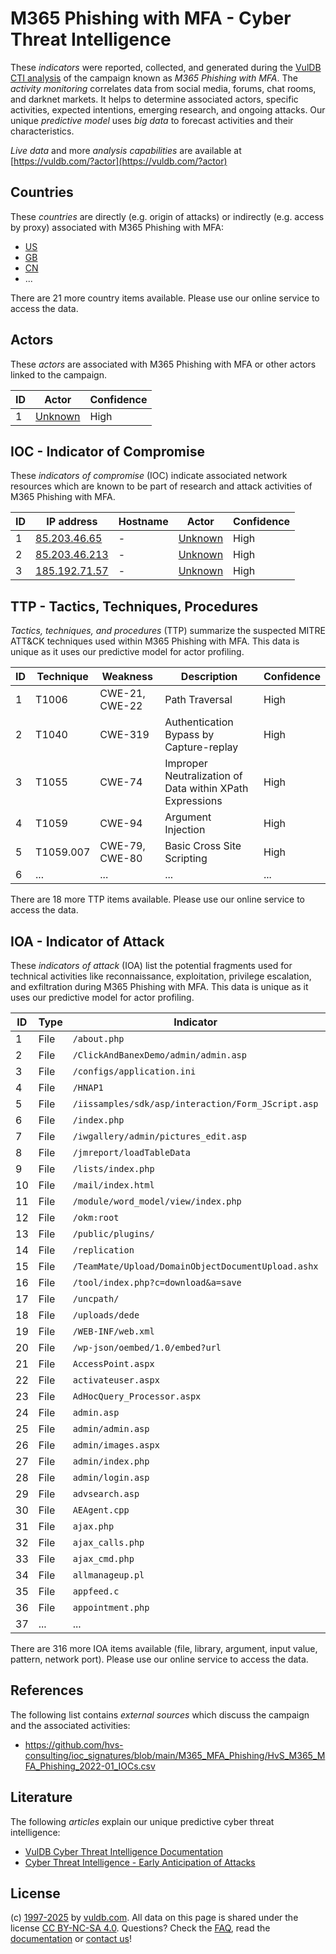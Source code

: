 # M365 Phishing with MFA - Cyber Threat Intelligence

These _indicators_ were reported, collected, and generated during the [VulDB CTI analysis](https://vuldb.com/?kb.cti) of the campaign known as _M365 Phishing with MFA_. The _activity monitoring_ correlates data from social media, forums, chat rooms, and darknet markets. It helps to determine associated actors, specific activities, expected intentions, emerging research, and ongoing attacks. Our unique _predictive model_ uses _big data_ to forecast activities and their characteristics.

_Live data_ and more _analysis capabilities_ are available at [https://vuldb.com/?actor](https://vuldb.com/?actor)

## Countries

These _countries_ are directly (e.g. origin of attacks) or indirectly (e.g. access by proxy) associated with M365 Phishing with MFA:

* [US](https://vuldb.com/?country.us)
* [GB](https://vuldb.com/?country.gb)
* [CN](https://vuldb.com/?country.cn)
* ...

There are 21 more country items available. Please use our online service to access the data.

## Actors

These _actors_ are associated with M365 Phishing with MFA or other actors linked to the campaign.

ID | Actor | Confidence
-- | ----- | ----------
1 | [Unknown](https://vuldb.com/?actor.unknown) | High

## IOC - Indicator of Compromise

These _indicators of compromise_ (IOC) indicate associated network resources which are known to be part of research and attack activities of M365 Phishing with MFA.

ID | IP address | Hostname | Actor | Confidence
-- | ---------- | -------- | ----- | ----------
1 | [85.203.46.65](https://vuldb.com/?ip.85.203.46.65) | - | [Unknown](https://vuldb.com/?actor.unknown) | High
2 | [85.203.46.213](https://vuldb.com/?ip.85.203.46.213) | - | [Unknown](https://vuldb.com/?actor.unknown) | High
3 | [185.192.71.57](https://vuldb.com/?ip.185.192.71.57) | - | [Unknown](https://vuldb.com/?actor.unknown) | High

## TTP - Tactics, Techniques, Procedures

_Tactics, techniques, and procedures_ (TTP) summarize the suspected MITRE ATT&CK techniques used within M365 Phishing with MFA. This data is unique as it uses our predictive model for actor profiling.

ID | Technique | Weakness | Description | Confidence
-- | --------- | -------- | ----------- | ----------
1 | T1006 | CWE-21, CWE-22 | Path Traversal | High
2 | T1040 | CWE-319 | Authentication Bypass by Capture-replay | High
3 | T1055 | CWE-74 | Improper Neutralization of Data within XPath Expressions | High
4 | T1059 | CWE-94 | Argument Injection | High
5 | T1059.007 | CWE-79, CWE-80 | Basic Cross Site Scripting | High
6 | ... | ... | ... | ...

There are 18 more TTP items available. Please use our online service to access the data.

## IOA - Indicator of Attack

These _indicators of attack_ (IOA) list the potential fragments used for technical activities like reconnaissance, exploitation, privilege escalation, and exfiltration during M365 Phishing with MFA. This data is unique as it uses our predictive model for actor profiling.

ID | Type | Indicator | Confidence
-- | ---- | --------- | ----------
1 | File | `/about.php` | Medium
2 | File | `/ClickAndBanexDemo/admin/admin.asp` | High
3 | File | `/configs/application.ini` | High
4 | File | `/HNAP1` | Low
5 | File | `/iissamples/sdk/asp/interaction/Form_JScript.asp` | High
6 | File | `/index.php` | Medium
7 | File | `/iwgallery/admin/pictures_edit.asp` | High
8 | File | `/jmreport/loadTableData` | High
9 | File | `/lists/index.php` | High
10 | File | `/mail/index.html` | High
11 | File | `/module/word_model/view/index.php` | High
12 | File | `/okm:root` | Medium
13 | File | `/public/plugins/` | High
14 | File | `/replication` | Medium
15 | File | `/TeamMate/Upload/DomainObjectDocumentUpload.ashx` | High
16 | File | `/tool/index.php?c=download&a=save` | High
17 | File | `/uncpath/` | Medium
18 | File | `/uploads/dede` | High
19 | File | `/WEB-INF/web.xml` | High
20 | File | `/wp-json/oembed/1.0/embed?url` | High
21 | File | `AccessPoint.aspx` | High
22 | File | `activateuser.aspx` | High
23 | File | `AdHocQuery_Processor.aspx` | High
24 | File | `admin.asp` | Medium
25 | File | `admin/admin.asp` | High
26 | File | `admin/images.aspx` | High
27 | File | `admin/index.php` | High
28 | File | `admin/login.asp` | High
29 | File | `advsearch.asp` | High
30 | File | `AEAgent.cpp` | Medium
31 | File | `ajax.php` | Medium
32 | File | `ajax_calls.php` | High
33 | File | `ajax_cmd.php` | Medium
34 | File | `allmanageup.pl` | High
35 | File | `appfeed.c` | Medium
36 | File | `appointment.php` | High
37 | ... | ... | ...

There are 316 more IOA items available (file, library, argument, input value, pattern, network port). Please use our online service to access the data.

## References

The following list contains _external sources_ which discuss the campaign and the associated activities:

* https://github.com/hvs-consulting/ioc_signatures/blob/main/M365_MFA_Phishing/HvS_M365_MFA_Phishing_2022-01_IOCs.csv

## Literature

The following _articles_ explain our unique predictive cyber threat intelligence:

* [VulDB Cyber Threat Intelligence Documentation](https://vuldb.com/?kb.cti)
* [Cyber Threat Intelligence - Early Anticipation of Attacks](https://www.scip.ch/en/?labs.20201022)

## License

(c) [1997-2025](https://vuldb.com/?kb.changelog) by [vuldb.com](https://vuldb.com/?kb.about). All data on this page is shared under the license [CC BY-NC-SA 4.0](https://creativecommons.org/licenses/by-nc-sa/4.0/). Questions? Check the [FAQ](https://vuldb.com/?kb.faq), read the [documentation](https://vuldb.com/?kb) or [contact us](https://vuldb.com/?contact)!
